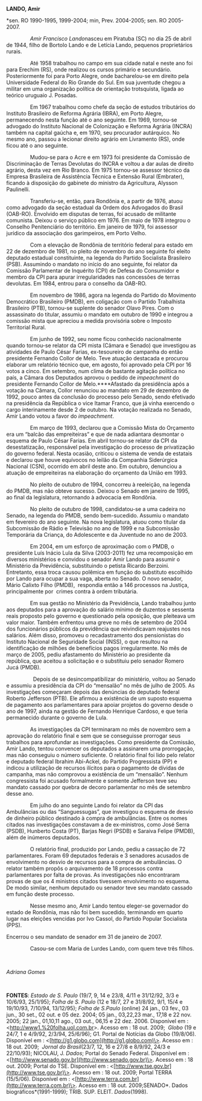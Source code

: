 **LANDO, Amir**

\*sen. RO 1990-1995, 1999-2004; min, Prev. 2004-2005; sen. RO 2005-2007.

                *Amir Francisco Lando*nasceu em Piratuba (SC) no dia 25
de abril de 1944, filho de Bortolo Lando e de Letícia Lando, pequenos
proprietários rurais.

                Até 1958 trabalhou no campo em sua cidade natal e neste
ano foi para Erechim (RS), onde realizou os cursos primário e
secundário. Posteriormente foi para Porto Alegre, onde bacharelou-se em
direito pela Universidade Federal do Rio Grande do Sul. Em sua juventude
chegou a militar em uma organização política de orientação trotsquista,
ligada ao teórico uruguaio J. Posadas.

                Em 1967 trabalhou como chefe da seção de estudos
tributários do Instituto Brasileiro de Reforma Agrária (IBRA), em Porto
Alegre, permanecendo nesta função até o ano seguinte. Em 1969, tornou-se
advogado do Instituto Nacional de Colonização e Reforma Agrária (INCRA)
também na capital gaúcha e, em 1970, seu procurador autárquico. No mesmo
ano, passou a lecionar direito agrário em Livramento (RS), onde ficou
até o ano seguinte.

                Mudou-se para o Acre e em 1973 foi presidente da
Comissão de Discriminação de Terras Devolutas do INCRA e voltou a dar
aulas de direito agrário, desta vez em Rio Branco. Em 1975 tornou-se
assessor técnico da Empresa Brasileira de Assistência Técnica e Extensão
Rural (Embrater), ficando à disposição do gabinete do ministro da
Agricultura, Alysson Paulinelli.

                Transferiu-se, então, para Rondônia e, a partir de 1976,
atuou como advogado da seção estadual da Ordem dos Advogados do Brasil
(OAB-RO). Envolvido em disputas de terras, foi acusado de militante
comunista. Deixou o serviço público em 1976. Em maio de 1978 integrou o
Conselho Penitenciário do território. Em janeiro de 1979, foi assessor
jurídico da associação dos garimpeiros, em Porto Velho.

                Com a elevação de Rondônia de território federal para
estado em 22 de dezembro de 1981, no pleito de novembro do ano seguinte
foi eleito deputado estadual constituinte, na legenda do Partido
Socialista Brasileiro (PSB). Assumindo o mandato no início do ano
seguinte, foi relator da Comissão Parlamentar de Inquérito (CPI) de
Defesa do Consumidor e membro da CPI para apurar irregularidades nas
concessões de terras devolutas. Em 1984, entrou para o conselho da
OAB-RO.

                Em novembro de 1986, agora na legenda do Partido do
Movimento Democrático Brasileiro (PMDB), em coligação com o Partido
Trabalhista Brasileiro (PTB), tornou-se suplente do senador Olavo Pires.
Com o assassinato do titular, assumiu o mandato em outubro de 1990 e
integrou a comissão mista que apreciou a medida provisória sobre o
Imposto Territorial Rural.

                Em junho de 1992, seu nome ficou conhecido nacionalmente
quando tornou-se relator da CPI mista (Câmara e Senado) que investigou
as atividades de Paulo César Farias, ex-tesoureiro de campanha do então
presidente Fernando Collor de Melo. Teve atuação destacada e procurou
elaborar um relatório técnico que, em agosto, foi aprovado pela CPI por
16 votos a cinco. Em setembro, num clima de bastante agitação política
no país, a Câmara dos Deputados aprovou o pedido de *impeachment* do
presidente Fernando Collor de Melo.****Afastado da presidência após a
votação na Câmara, Collor renunciou ao mandato em 29 de dezembro de
1992, pouco antes da conclusão do processo pelo Senado, sendo efetivado
na presidência da República o vice Itamar Franco, que já vinha exercendo
o cargo interinamente desde 2 de outubro. Na votação realizada no
Senado, Amir Lando votou a favor do *impeachment*.

                Em março de 1993, declarou que a Comissão Mista do
Orçamento era um “balcão das empreiteiras” e que de nada adiantara
desmontar o esquema de Paulo César Farias. Em abril tornou-se relator da
CPI da desestatização, responsável pela investigação do processo de
privatização do governo federal. Nesta ocasião, criticou o sistema de
venda de estatais e declarou que houve equívocos no leilão da Companhia
Siderúrgica Nacional (CSN), ocorrido em abril deste ano. Em outubro,
denunciou a atuação de empreiteiras na elaboração do orçamento da União
em 1993.

                No pleito de outubro de 1994, concorreu à reeleição, na
legenda do PMDB, mas não obteve sucesso. Deixou o Senado em janeiro de
1995, ao final da legislatura, retornando à advocacia em Rondônia.

                No pleito de outubro de 1998, candidatou-se a uma
cadeira no Senado, na legenda do PMDB, sendo bem-sucedido. Assumiu o
mandato em fevereiro do ano seguinte. Na nova legislatura, atuou como
titular da Subcomissão de Rádio e Televisão no ano de 1999 e na
Subcomissão Temporária da Criança, do Adolescente e da Juventude no ano
de 2003. 

                Em 2004, em um esforço de aproximação com o PMDB, o
presidente Luís Inácio Lula da Silva (2003-2011) fez uma recomposição em
diversos ministérios e convidou o senador Amir Lando para assumir o
Ministério da Previdência, substituindo o petista Ricardo Berzoini.
Entretanto, essa troca causou polêmica em função do substituto escolhido
por Lando para ocupar a sua vaga, aberta no Senado. O novo senador,
Mário Calixto Filho (PMDB),  respondia então a 146 processos na Justiça,
principalmente por  crimes contra à ordem tributária.   

                Em sua gestão no Ministério da Previdência, Lando
trabalhou junto aos deputados para a aprovação do salário mínimo de
duzentos e sessenta reais proposto pelo governo e questionado pela
oposição, que pleiteava um valor maior. Também enfrentou uma greve no
mês de setembro de 2004 dos funcionários públicos da previdência que
reivindicavam reajustes nos salários. Além disso, promoveu o
recadastramento dos pensionistas do Instituto Nacional de Seguridade
Social (INSS), o que resultou na identificação de milhões de benefícios
pagos irregularmente. No mês de março de 2005, pediu afastamento do
Ministério ao presidente da república, que aceitou a solicitação e o
substituiu pelo senador Romero Jucá (PMDB).

                  Depois de se desincompatibilizar do ministério, voltou
ao Senado e assumiu a presidência da CPI do “mensalão” no mês de julho
de 2005. As investigações começaram depois das denúncias do deputado
federal Roberto Jefferson (PTB). Ele afirmou a existência de um suposto
esquema de pagamento aos parlamentares para apoiar projetos do governo
desde o ano de 1997, ainda na gestão de Fernando Henrique Cardoso, e que
teria permanecido durante o governo de Lula.

                As investigações da CPI terminaram no mês de novembro
sem a aprovação do relatório final e sem que se conseguisse prorrogar
seus trabalhos para aprofundar as investigações. Como presidente da
Comissão, Amir Lando, tentou convencer os deputados a assinarem uma
prorrogação, mas não conseguiu o número suficiente. O relatório final
foi lido pelo relator e deputado federal Ibrahim Abi-Ackel, do Partido
Progressista (PP) e indicou a utilização de recursos ilícitos para o
pagamento de dívidas de campanha, mas não comprovou a existência de um
“mensalão”. Nenhum congressista foi acusado formalmente e somente
Jefferson teve seu mandato cassado por quebra de decoro parlamentar no
mês de setembro desse ano. 

                Em julho do ano seguinte Lando foi relator da CPI das
Ambulâncias ou das “Sanguessugas”, que investigou o esquema de desvio de
dinheiro público destinado à compra de ambulâncias. Entre os nomes
citados nas investigações constavam a de ex-ministros, como José Serra
(PSDB), Hunberto Costa (PT), Barjas Negri (PSDB) e Saraiva Felipe
(PMDB), além de inúmeros deputados.

                O relatório final, produzido por Lando, pediu a cassação
de 72 parlamentares. Foram 69 deputados federais e 3 senadores acusados
de envolvimento no desvio de recursos para a compra de ambulâncias. O
relator também propôs o arquivamento de 18 processos contra
parlamentares por falta de provas. As investigações não encontraram
provas de que os 4 ministros citados tivessem envolvimento no esquema.
De modo similar, nenhum deputado ou senador teve seu mandato cassado em
função deste processo. 

                Nesse mesmo ano, Amir Lando tentou eleger-se governador
do estado de Rondônia, mas não foi bem sucedido, terminando em quarto
lugar nas eleições vencidas por Ivo Cassol, do Partido Popular
Socialista (PPS).

Encerrou o seu mandato de senador em 31 de janeiro de 2007. 

                Casou-se com Maria de Lurdes Lando, com quem teve três
filhos.

 

*Adriana Gomes*

 

**FONTES**: *Estado de S. Paulo* (19/7, 9, 14 e 23/8, 4/11 e 31/12/92,
3/3 e 10/6/93, 25/1/95); *Folha de S. Paulo* (12 e 18/7, 27 e 31/8/92,
9/1, 15/4 e 19/10/93, 7/10/94, 13/12/95); *Folha de S.Paulo* (online) 24
jan., 03 fev., 03 jun., 30 set., 02 out. e 05 dez. 2004; 05 jan.,
03,22,23 mar., 17,18 e 22 nov. 2005; 22 jan., 01,10,11 ago., 03 out.,
06,15 e 22 dez. 2006. Disponível em :
\<[http://www1.%20folha.uol.com.br](http://www1.%20folha.uol.com.br)\>.
Acesso em : 18 out. 2009;  *Globo* (19 e 24/7, 1 e 4/9/92, 2/3/94,
25/6/96); G1. Portal de Notícias da Globo (19/8/06). Disponível em :
\<[http://g1.globo.com](http://g1.globo.com)\>. Acesso em : 18 out.
2009;  *Jornal do Brasil*(23/7, 12, 16 e 27/8 e 8/9/92, 24/3 e
22/10/93); NICOLAU, J. *Dados*; Portal do Senado Federal. Disponível em
: \<[http://www.senado.gov.br](http://www.senado.gov.br)\>. Acesso em :
18 out. 2009; Portal do TSE. Disponível em :
\<[http://www.tse.gov.br](http://www.tse.gov.br)\>. Acesso em : 18 out.
2009; Portal TERRA (15/5/06). Disponível em :
\<[http://www.terra.com.br](http://www.terra.com.br)\>. Acesso em : 18
out. 2009;SENADO*. Dados biográficos*(1991-1999); TRIB. SUP. ELEIT.
*Dados*(1998).

 
